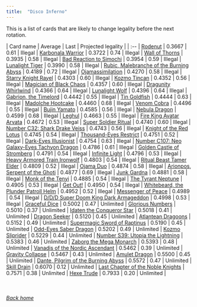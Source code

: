 ```yaml
---
title:  "Disco Inferno"
---
```


This is a list of cards that are likely to change legality before the next rotation.

| Card name | Average | Last | Projected legality |
| :-- |
[Rodenut](https://db.ygoprodeck.com/card/?search=Rodenut) | 0.3667 | 0.61 | Illegal |
[Karbonala Warrior](https://db.ygoprodeck.com/card/?search=Karbonala%20Warrior) | 0.3722 | 0.74 | Illegal |
[Wall of Thorns](https://db.ygoprodeck.com/card/?search=Wall%20of%20Thorns) | 0.3935 | 0.58 | Illegal |
[Bad Reaction to Simochi](https://db.ygoprodeck.com/card/?search=Bad%20Reaction%20to%20Simochi) | 0.3954 | 0.59 | Illegal |
[Lunalight Tiger](https://db.ygoprodeck.com/card/?search=Lunalight%20Tiger) | 0.3990 | 0.58 | Illegal |
[Rubic, Malebranche of the Burning Abyss](https://db.ygoprodeck.com/card/?search=Rubic,%20Malebranche%20of%20the%20Burning%20Abyss) | 0.4189 | 0.72 | Illegal |
[Ojamassimilation](https://db.ygoprodeck.com/card/?search=Ojamassimilation) | 0.4270 | 0.58 | Illegal |
[Starry Knight Rayel](https://db.ygoprodeck.com/card/?search=Starry%20Knight%20Rayel) | 0.4303 | 0.60 | Illegal |
[Kozmo Tincan](https://db.ygoprodeck.com/card/?search=Kozmo%20Tincan) | 0.4352 | 0.56 | Illegal |
[Magician of Black Chaos](https://db.ygoprodeck.com/card/?search=Magician%20of%20Black%20Chaos) | 0.4357 | 0.60 | Illegal |
[Dragunity Whirlwind](https://db.ygoprodeck.com/card/?search=Dragunity%20Whirlwind) | 0.4366 | 0.64 | Illegal |
[Lunalight Wolf](https://db.ygoprodeck.com/card/?search=Lunalight%20Wolf) | 0.4396 | 0.64 | Illegal |
[Gabrion, the Timelord](https://db.ygoprodeck.com/card/?search=Gabrion,%20the%20Timelord) | 0.4442 | 0.55 | Illegal |
[Tin Goldfish](https://db.ygoprodeck.com/card/?search=Tin%20Goldfish) | 0.4444 | 0.63 | Illegal |
[Madolche Hootcake](https://db.ygoprodeck.com/card/?search=Madolche%20Hootcake) | 0.4460 | 0.68 | Illegal |
[Venom Cobra](https://db.ygoprodeck.com/card/?search=Venom%20Cobra) | 0.4496 | 0.55 | Illegal |
[Bujin Yamato](https://db.ygoprodeck.com/card/?search=Bujin%20Yamato) | 0.4585 | 0.56 | Illegal |
[Nebula Dragon](https://db.ygoprodeck.com/card/?search=Nebula%20Dragon) | 0.4599 | 0.68 | Illegal |
[Leghul](https://db.ygoprodeck.com/card/?search=Leghul) | 0.4663 | 0.55 | Illegal |
[Fire King Avatar Arvata](https://db.ygoprodeck.com/card/?search=Fire%20King%20Avatar%20Arvata) | 0.4672 | 0.53 | Illegal |
[Super Soldier Ritual](https://db.ygoprodeck.com/card/?search=Super%20Soldier%20Ritual) | 0.4740 | 0.60 | Illegal |
[Number C32: Shark Drake Veiss](https://db.ygoprodeck.com/card/?search=Number%20C32:%20Shark%20Drake%20Veiss) | 0.4743 | 0.56 | Illegal |
[Knight of the Red Lotus](https://db.ygoprodeck.com/card/?search=Knight%20of%20the%20Red%20Lotus) | 0.4745 | 0.54 | Illegal |
[Thousand-Eyes Restrict](https://db.ygoprodeck.com/card/?search=Thousand-Eyes%20Restrict) | 0.4751 | 0.52 | Illegal |
[Dark-Eyes Illusionist](https://db.ygoprodeck.com/card/?search=Dark-Eyes%20Illusionist) | 0.4754 | 0.63 | Illegal |
[Number C107: Neo Galaxy-Eyes Tachyon Dragon](https://db.ygoprodeck.com/card/?search=Number%20C107:%20Neo%20Galaxy-Eyes%20Tachyon%20Dragon) | 0.4786 | 0.61 | Illegal |
[Golden Castle of Stromberg](https://db.ygoprodeck.com/card/?search=Golden%20Castle%20of%20Stromberg) | 0.4791 | 0.54 | Illegal |
[Infinite Light](https://db.ygoprodeck.com/card/?search=Infinite%20Light) | 0.4796 | 0.53 | Illegal |
[Heavy Armored Train Ironwolf](https://db.ygoprodeck.com/card/?search=Heavy%20Armored%20Train%20Ironwolf) | 0.4803 | 0.54 | Illegal |
[Ritual Beast Tamer Elder](https://db.ygoprodeck.com/card/?search=Ritual%20Beast%20Tamer%20Elder) | 0.4809 | 0.52 | Illegal |
[Ojama Duo](https://db.ygoprodeck.com/card/?search=Ojama%20Duo) | 0.4874 | 0.58 | Illegal |
[Arionpos, Serpent of the Ghoti](https://db.ygoprodeck.com/card/?search=Arionpos,%20Serpent%20of%20the%20Ghoti) | 0.4877 | 0.69 | Illegal |
[Junk Gardna](https://db.ygoprodeck.com/card/?search=Junk%20Gardna) | 0.4881 | 0.58 | Illegal |
[Monk of the Tenyi](https://db.ygoprodeck.com/card/?search=Monk%20of%20the%20Tenyi) | 0.4885 | 0.54 | Illegal |
[The Tyrant Neptune](https://db.ygoprodeck.com/card/?search=The%20Tyrant%20Neptune) | 0.4905 | 0.53 | Illegal |
[Get Out!](https://db.ygoprodeck.com/card/?search=Get%20Out!) | 0.4950 | 0.54 | Illegal |
[Whitebeard, the Plunder Patroll Helm](https://db.ygoprodeck.com/card/?search=Whitebeard,%20the%20Plunder%20Patroll%20Helm) | 0.4952 | 0.52 | Illegal |
[Messenger of Peace](https://db.ygoprodeck.com/card/?search=Messenger%20of%20Peace) | 0.4989 | 0.54 | Illegal |
[D/D/D Super Doom King Dark Armageddon](https://db.ygoprodeck.com/card/?search=D/D/D%20Super%20Doom%20King%20Dark%20Armageddon) | 0.4998 | 0.53 | Illegal |
[Graceful Dice](https://db.ygoprodeck.com/card/?search=Graceful%20Dice) | 0.5002 | 0.47 | Unlimited |
[Glorious Numbers](https://db.ygoprodeck.com/card/?search=Glorious%20Numbers) | 0.5010 | 0.37 | Unlimited |
[Idaten the Conqueror Star](https://db.ygoprodeck.com/card/?search=Idaten%20the%20Conqueror%20Star) | 0.5018 | 0.41 | Unlimited |
[Dragon Seeker](https://db.ygoprodeck.com/card/?search=Dragon%20Seeker) | 0.5120 | 0.45 | Unlimited |
[Atlantean Dragoons](https://db.ygoprodeck.com/card/?search=Atlantean%20Dragoons) | 0.5152 | 0.49 | Unlimited |
[Supermagic Sword of Raptinus](https://db.ygoprodeck.com/card/?search=Supermagic%20Sword%20of%20Raptinus) | 0.5190 | 0.45 | Unlimited |
[Odd-Eyes Saber Dragon](https://db.ygoprodeck.com/card/?search=Odd-Eyes%20Saber%20Dragon) | 0.5202 | 0.49 | Unlimited |
[Kozmo Sliprider](https://db.ygoprodeck.com/card/?search=Kozmo%20Sliprider) | 0.5229 | 0.44 | Unlimited |
[Number S39: Utopia the Lightning](https://db.ygoprodeck.com/card/?search=Number%20S39:%20Utopia%20the%20Lightning) | 0.5383 | 0.46 | Unlimited |
[Zaborg the Mega Monarch](https://db.ygoprodeck.com/card/?search=Zaborg%20the%20Mega%20Monarch) | 0.5393 | 0.48 | Unlimited |
[Vanadis of the Nordic Ascendant](https://db.ygoprodeck.com/card/?search=Vanadis%20of%20the%20Nordic%20Ascendant) | 0.5462 | 0.39 | Unlimited |
[Gravity Collapse](https://db.ygoprodeck.com/card/?search=Gravity%20Collapse) | 0.5467 | 0.43 | Unlimited |
[Amulet Dragon](https://db.ygoprodeck.com/card/?search=Amulet%20Dragon) | 0.5500 | 0.45 | Unlimited |
[Dante, Pilgrim of the Burning Abyss](https://db.ygoprodeck.com/card/?search=Dante,%20Pilgrim%20of%20the%20Burning%20Abyss) | 0.5572 | 0.47 | Unlimited |
[Skill Drain](https://db.ygoprodeck.com/card/?search=Skill%20Drain) | 0.6070 | 0.12 | Unlimited |
[Last Chapter of the Noble Knights](https://db.ygoprodeck.com/card/?search=Last%20Chapter%20of%20the%20Noble%20Knights) | 0.7571 | 0.38 | Unlimited |
[Hexe Trude](https://db.ygoprodeck.com/card/?search=Hexe%20Trude) | 0.7933 | 0.20 | Unlimited |

<br>

###### [Back home](index)